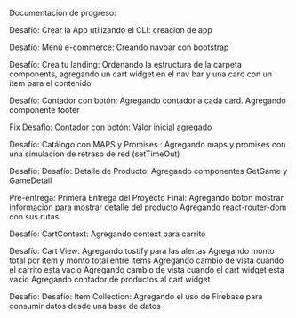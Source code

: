 Documentacion de progreso:

Desafío: Crear la App utilizando el CLI: 
    creacion de app

Desafío: Menú e-commerce:
    Creando navbar con bootstrap

Desafío: Crea tu landing:
    Ordenando la estructura de la carpeta components, agregando un cart widget en el nav bar y una card con un item para el contenido

Desafío: Contador con botón:
    Agregando contador a cada card.
    Agregando componente footer

Fix Desafío: Contador con botón:
    Valor inicial agregado

Desafío: Catálogo con MAPS y Promises :
    Agregando maps y promises con una simulacion de retraso de red (setTimeOut)

Desafio: Desafío: Detalle de Producto:
    Agregando componentes GetGame y GameDetail

Pre-entrega: Primera Entrega del Proyecto Final:
    Agregando boton mostrar informacion para mostrar detalle del producto
    Agregando react-router-dom con sus rutas

Desafío: CartContext:
    Agregando context para carrito

Desafío: Cart View:
    Agregando tostify para las alertas
    Agregando monto total por item y monto total entre items
    Agregando cambio de vista cuando el carrito esta vacio
    Agregando cambio de vista cuando el cart widget esta vacio
    Agregando contador de productos al cart widget

Desafio: Desafío: Item Collection:
    Agregando el uso de Firebase para consumir datos desde una base de datos